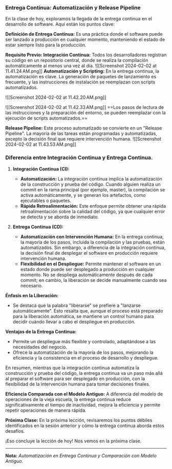 ### Entrega Continua: Automatización y Release Pipeline

En la clase de hoy, exploramos la llegada de la entrega continua en el desarrollo de software. Aquí están los puntos clave:

**Definición de Entrega Continua:**
Es una práctica donde el software puede ser lanzado a producción en cualquier momento, manteniendo el estado de estar siempre listo para la producción.

**Requisito Previo: Integración Continua:**
Todos los desarrolladores registran su código en un repositorio central, donde se realiza la compilación automáticamente al menos una vez al día.
![[Screenshot 2024-02-02 at 11.41.24 AM.png]]
**Automatización y Scripting:**
En la entrega continua, la automatización es clave. La generación de paquetes de lanzamiento es frecuente, y las instrucciones de instalación se reemplazan con scripts automatizados.

![[Screenshot 2024-02-02 at 11.42.20 AM.png]]

![[Screenshot 2024-02-02 at 11.42.33 AM.png]]
==Los pasos de lectura de las instrucciones y la preparación del entorno, se pueden reemplazar con la ejecución de scripts automatizados.==

**Release Pipeline:**
Este proceso automatizado se convierte en un "Release Pipeline". La mayoría de las tareas están programadas y automatizadas, excepto la decisión final que requiere intervención humana.
![[Screenshot 2024-02-02 at 11.43.53 AM.png]]

### Diferencia entre Integración Continua y Entrega Continua.

1. **Integración Continua (CI):**
   - **Automatización:** La integración continua implica la automatización de la construcción y prueba del código. Cuando alguien realiza un commit en la rama principal (por ejemplo, master), la compilación se activa automáticamente, y se generan los artefactos, como ejecutables o paquetes.
   - **Rápida Retroalimentación:** Este enfoque permite obtener una rápida retroalimentación sobre la calidad del código, ya que cualquier error se detecta y se aborda de inmediato.

2. **Entrega Continua (CD):**
   - **Automatización con Intervención Humana:** En la entrega continua, la mayoría de los pasos, incluida la compilación y las pruebas, están automatizados. Sin embargo, a diferencia de la integración continua, la decisión final de desplegar el software en producción requiere intervención humana.
   - **Flexibilidad en el Despliegue:** Permite mantener el software en un estado donde puede ser desplegado a producción en cualquier momento. No se despliega automáticamente después de cada commit; en cambio, la liberación se decide manualmente cuando sea necesario.

**Énfasis en la Liberación:**
   - Se destaca que la palabra "liberarse" se prefiere a "lanzarse automáticamente". Esto resalta que, aunque el proceso está preparado para la liberación automática, se mantiene un control humano para decidir cuándo llevar a cabo el despliegue en producción.

**Ventajas de la Entrega Continua:**
   - Permite un despliegue más flexible y controlado, adaptándose a las necesidades del negocio.
   - Ofrece la automatización de la mayoría de los pasos, mejorando la eficiencia y la consistencia en el proceso de desarrollo y despliegue.

En resumen, mientras que la integración continua automatiza la construcción y prueba del código, la entrega continua va un paso más allá al preparar el software para ser desplegado en producción, con la flexibilidad de la intervención humana para tomar decisiones finales.


**Eficiencia Comparada con el Modelo Antiguo:**
A diferencia del modelo de operaciones de la vieja escuela, la entrega continua reduce significativamente el tiempo de inactividad, mejora la eficiencia y permite repetir operaciones de manera rápida.

**Próxima Clase:**
En la próxima lección, revisaremos los puntos débiles identificados en la sesión anterior y cómo la entrega continua aborda estos desafíos.

¡Eso concluye la lección de hoy! Nos vemos en la próxima clase.

---

**Nota:** *Automatización en Entrega Continua y Comparación con Modelo Antiguo.*
